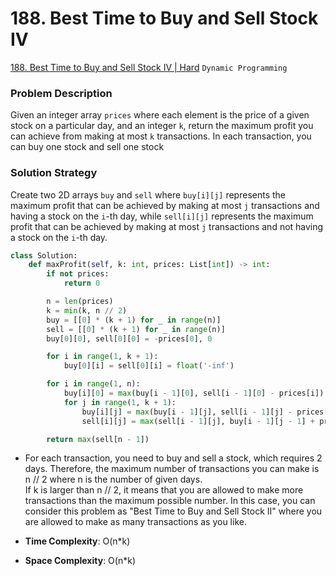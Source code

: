 # 188. Best Time to Buy and Sell Stock IV

[188. Best Time to Buy and Sell Stock IV | Hard](https://leetcode.com/problems/best-time-to-buy-and-sell-stock-iv/) `Dynamic Programming`

### Problem Description
Given an integer array `prices` where each element is the price of a given stock on a particular day, and an integer `k`, return the maximum profit you can achieve from making at most `k` transactions. In each transaction, you can buy one stock and sell one stock

### Solution Strategy
Create two 2D arrays `buy` and `sell` where `buy[i][j]` represents the maximum profit that can be achieved by making at most `j` transactions and having a stock on the `i`-th day, while `sell[i][j]` represents the maximum profit that can be achieved by making at most `j` transactions and not having a stock on the `i`-th day.

```Python
class Solution:
    def maxProfit(self, k: int, prices: List[int]) -> int:
        if not prices:
            return 0

        n = len(prices)
        k = min(k, n // 2)
        buy = [[0] * (k + 1) for _ in range(n)]
        sell = [[0] * (k + 1) for _ in range(n)]
        buy[0][0], sell[0][0] = -prices[0], 0

        for i in range(1, k + 1):
            buy[0][i] = sell[0][i] = float('-inf')

        for i in range(1, n):
            buy[i][0] = max(buy[i - 1][0], sell[i - 1][0] - prices[i])
            for j in range(1, k + 1):
                buy[i][j] = max(buy[i - 1][j], sell[i - 1][j] - prices[i])
                sell[i][j] = max(sell[i - 1][j], buy[i - 1][j - 1] + prices[i])

        return max(sell[n - 1])
```
* For each transaction, you need to buy and sell a stock, which requires 2 days. Therefore, the maximum number of transactions you can make is n // 2 where n is the number of given days.
 \
 If k is larger than n // 2, it means that you are allowed to make more transactions than the maximum possible number. In this case, you can consider this problem as "Best Time to Buy and Sell Stock II" where you are allowed to make as many transactions as you like. 
 
 
* **Time Complexity**: O(n*k)
* **Space Complexity**: O(n*k)
